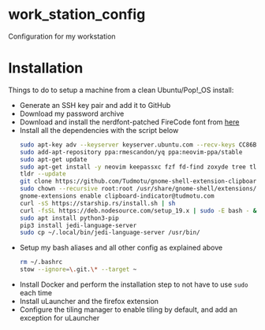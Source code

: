 # work_station_config

Configuration for my workstation

# Installation

Things to do to setup a machine from a clean Ubuntu/Pop!_OS install:
- Generate an SSH key pair and add it to GitHub
- Download my password archive
- Download and install the nerdfont-patched FireCode font from [here](https://github.com/ryanoasis/nerd-fonts/)
- Install all the dependencies with the script below
    ```bash
    sudo apt-key adv --keyserver keyserver.ubuntu.com --recv-keys CC86BB64
    sudo add-apt-repository ppa:rmescandon/yq ppa:neovim-ppa/stable
    sudo apt-get update
    sudo apt-get install -y neovim keepassxc fzf fd-find zoxyde tree tldr jq yq stow
    tldr --update
    git clone https://github.com/Tudmotu/gnome-shell-extension-clipboard-indicator.git /usr/share/gnome-shell/extensions/clipboard-indicator@tudmotu.com
    sudo chown --recursive root:root /usr/share/gnome-shell/extensions/clipboard-indicator@tudmotu.com/
    gnome-extensions enable clipboard-indicator@tudmotu.com
    curl -sS https://starship.rs/install.sh | sh
    curl -fsSL https://deb.nodesource.com/setup_19.x | sudo -E bash - && sudo apt-get install -y nodejs
    sudo apt install python3-pip
    pip3 install jedi-language-server
    sudo cp ~/.local/bin/jedi-language-server /usr/bin/
    ```
- Setup my bash aliases and all other config as explained above
    ```bash
    rm ~/.bashrc
    stow --ignore=\.git.\* --target ~
    ```
- Install Docker and perform the installation step to not have to use `sudo` each time
- Install uLauncher and the firefox extension
- Configure the tiling manager to enable tiling by default, and add an exception for uLauncher
